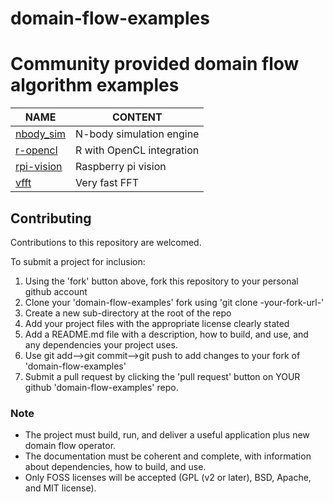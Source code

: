# domain-flow-examples

Community provided domain flow algorithm examples
===================================================

NAME                         | CONTENT                        |
---------------------------- |------------------------------- |
[nbody_sim](nbody_sim)       | N-body simulation engine
[r-opencl](r-opencl)         | R with OpenCL integration
[rpi-vision](rpi-camera)     | Raspberry pi vision
[vfft](vfft)                 | Very fast FFT 

## Contributing

Contributions to this repository are welcomed.

To submit a project for inclusion:

1. Using the 'fork' button above, fork this repository to your personal github account 
2. Clone your 'domain-flow-examples' fork using 'git clone -your-fork-url-'
2. Create a new sub-directory at the root of the repo
3. Add your project files with the appropriate license clearly stated
4. Add a README.md file with a description, how to build, and use, and any dependencies your project uses.
5. Use git add-->git commit-->git push to add changes to your fork of 'domain-flow-examples'
6. Submit a pull request by clicking the 'pull request' button on YOUR github 'domain-flow-examples' repo.


### Note

* The project must build, run, and deliver a useful application plus new domain flow operator.
* The documentation must be coherent and complete, with information about dependencies, how to build, and use.
* Only FOSS licenses will be accepted (GPL (v2 or later), BSD, Apache, and MIT license).

